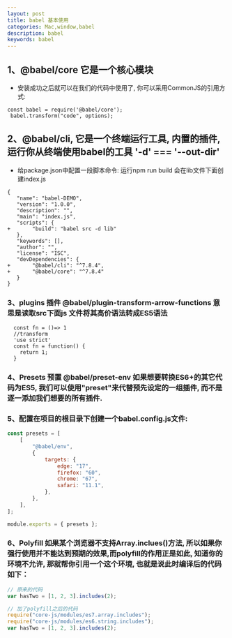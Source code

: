 ```yaml
---
layout: post
title: babel 基本使用
categories: Mac,window,babel
description: babel
keywords: babel
---
```


## 1、@babel/core 它是一个核心模块
 + 安装成功之后就可以在我们的代码中使用了, 你可以采用CommonJS的引用方式:
 ```JS
 const babel = require('@babel/core');
  babel.transform("code", options);
 ```

## 2、@babel/cli, 它是一个终端运行工具, 内置的插件,运行你从终端使用babel的工具  '-d' === '--out-dir'
 + 给package.json中配置一段脚本命令: 运行npm run build 会在lib文件下面创建index.js
 ```JS
 {
    "name": "babel-DEMO",
    "version": "1.0.0",
    "description": "",
    "main": "index.js",
    "scripts": {
+       "build": "babel src -d lib"
    },
    "keywords": [],
    "author": "",
    "license": "ISC",
    "devDependencies": {
+       "@babel/cli": "^7.8.4",
+       "@babel/core": "^7.8.4"
    }
}
 ```
 ### 3、plugins 插件  @babel/plugin-transform-arrow-functions  意思是读取src下面js 文件将其高价语法转成ES5语法
```JS
  const fn = ()=> 1
  //transform 
  'use strict'
  const fn = function() {
    return 1;
  }
```
### 4、Presets 预置 @babel/preset-env 如果想要转换ES6+的其它代码为ES5, 我们可以使用"preset"来代替预先设定的一组插件, 而不是逐一添加我们想要的所有插件.

### 5、配置在项目的根目录下创建一个babel.config.js文件:

```js 
const presets = [
    [
        "@babel/env",
        {
            targets: {
                edge: "17",
                firefox: "60",
                chrome: "67",
                safari: "11.1",
            },
        },
    ],
];

module.exports = { presets };

```
### 6、Polyfill 如果某个浏览器不支持Array.inclues()方法, 所以如果你强行使用并不能达到预期的效果,而polyfill的作用正是如此, 知道你的环境不允许, 那就帮你引用一个这个环境, 也就是说此时编译后的代码如下：
```js
// 原来的代码
var hasTwo = [1, 2, 3].includes(2);

// 加了polyfill之后的代码
require("core-js/modules/es7.array.includes");
require("core-js/modules/es6.string.includes");
var hasTwo = [1, 2, 3].includes(2);

```
